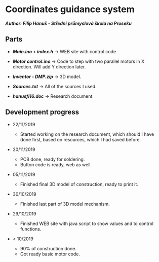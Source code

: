 # Coordinates guidance system
***Author: Filip Hanuš - Střední průmyslová škola na Proseku***

## Parts

* ***Main.ino + index.h***   -> WEB site with control code

* ***Motor control.ino***    -> Code to step with two parallel motors in X direction. Will add Y direction later.

* ***Inventor - DMP.zip***    -> 3D model.

* ***Sources.txt***          -> All of the sources I used.

* ***hanusfi16.doc***        -> Research document.



## Development progress

* 22/11/2019
    * Started working on the research document, which should I have done first, based on resources, which I had saved before.

* 20/11/2019
    * PCB done, ready for soldering.
    * Button code is ready, web as well.

* 05/11/2019
    * Finished final 3D model of construction, ready to print it. 

* 30/10/2019
    * Finished last part of 3D model mechanism. 

* 29/10/2019
    * Finished WEB site with java script to show values and to control functions.
    
* < 10/2019
    * 90% of construction done.
    * Got ready basic motor code.




